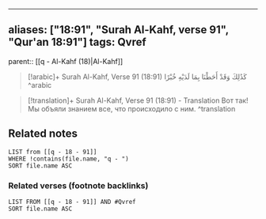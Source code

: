 
---
aliases: ["18:91", "Surah Al-Kahf, verse 91", "Qur'an 18:91"]
tags: Qvref
---

parent:: [[q - Al-Kahf (18)|Al-Kahf]]

> [!arabic]+ Surah Al-Kahf, Verse 91 (18:91)
> <span class="quran-arabic">كَذَٰلِكَ وَقَدْ أَحَطْنَا بِمَا لَدَيْهِ خُبْرًا</span>
^arabic

> [!translation]+ Surah Al-Kahf, Verse 91 (18:91) - Translation
> Вот так! Мы объяли знанием все, что происходило с ним.
^translation



## Related notes
```dataview
LIST from [[q - 18 - 91]]
WHERE !contains(file.name, "q - ")
SORT file.name ASC
```

### Related verses (footnote backlinks)
```dataview
LIST FROM [[q - 18 - 91]] AND #Qvref
SORT file.name ASC
```

